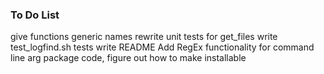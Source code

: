 ### To Do List
give functions generic names
rewrite unit tests for get_files
write test_logfind.sh tests
write README
Add RegEx functionality for command line arg
package code, figure out how to make installable